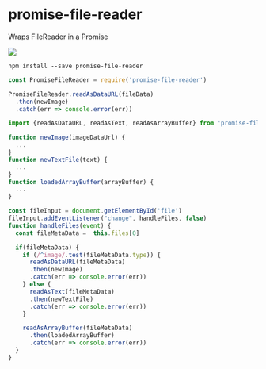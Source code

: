 # promise-file-reader
Wraps FileReader in a Promise

![](https://travis-ci.org/jahredhope/promise-file-reader.svg?branch=master)

```
npm install --save promise-file-reader
```


```javascript
const PromiseFileReader = require('promise-file-reader')

PromiseFileReader.readAsDataURL(fileData)
  .then(newImage)
  .catch(err => console.error(err))
```


```javascript
import {readAsDataURL, readAsText, readAsArrayBuffer} from 'promise-file-reader'

function newImage(imageDataUrl) {
  ...
}
function newTextFile(text) {
  ...
}
function loadedArrayBuffer(arrayBuffer) {
  ...
}

const fileInput = document.getElementById('file')
fileInput.addEventListener("change", handleFiles, false)
function handleFiles(event) {
  const fileMetaData =  this.files[0]

  if(fileMetaData) {
    if (/^image/.test(fileMetaData.type)) {
      readAsDataURL(fileMetaData)
      .then(newImage)
      .catch(err => console.error(err))
    } else {
      readAsText(fileMetaData)
      .then(newTextFile)
      .catch(err => console.error(err))
    }

    readAsArrayBuffer(fileMetaData)
      .then(loadedArrayBuffer)
      .catch(err => console.error(err))
  }
}
```
